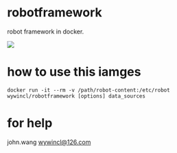 # robotframework
robot framework in docker.

[![](https://images.microbadger.com/badges/image/wywincl/robotframework.svg)](http://microbadger.com/images/wywincl/robotframework "Get your own image badge on microbadger.com")

# how to use this iamges

```
docker run -it --rm -v /path/robot-content:/etc/robot wywincl/robotframework [options] data_sources
```

# for help

john.wang <wywincl@126.com>
